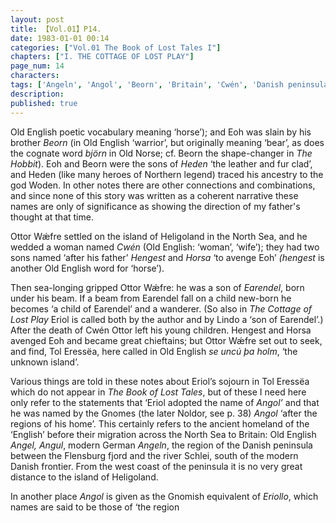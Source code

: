 ```yaml
---
layout: post
title: 【Vol.01】P14.
date: 1983-01-01 00:14
categories: ["Vol.01 The Book of Lost Tales I"]
chapters: ["I. THE COTTAGE OF LOST PLAY"]
page_num: 14
characters: 
tags: ['Angeln', 'Angol', 'Beorn', 'Britain', 'Cwén', 'Danish peninsula', 'Earendel', 'England, English', 'Eoh', 'Eriol', 'Eriollo', 'Gnomish', 'Gnome-speech', 'tongue of the Gnomes', 'Gnomes', 'Heden', 'Heligoland', 'Hengest', 'Hobbit, The', 'Horsa', 'Lindo', 'Noldor', 'North Sea', 'Old English', 'Old Norse', 'Ottor Wǽfre', 'Tol Eressëa']
description: 
published: true
---
```


<p style="text-indent: 0;">
Old English poetic vocabulary meaning ‘horse’); and Eoh was slain by his brother <I>Beorn</I> (in Old English ‘warrior’, but originally meaning ‘bear’, as does the cognate word <I>björn</I> in Old Norse; cf. Beorn the shape-changer in <I>The Hobbit</I>). Eoh and Beorn were the sons of <I>Heden</I> ‘the leather and fur clad’, and Heden (like many heroes of Northern legend) traced his ancestry to the god Woden. In other notes there are other connections and combinations, and since none of this story was written as a coherent narrative these names are only of significance as showing the direction of my father's thought at that time.
</p>

Ottor Wǽfre settled on the island of Heligoland in the North Sea, and he wedded a woman named <I>Cwén</I> (Old English: ‘woman’, ‘wife’); they had two sons named ‘after his father’ <I>Hengest</I> and <I>Horsa</I> ‘to avenge Eoh’ <I>(hengest</I> is another Old English word for ‘horse’).

Then sea-longing gripped Ottor Wǽfre: he was a son of <I>Earendel</I>, born under his beam. If a beam from Earendel fall on a child new-born he becomes ‘a child of Earendel’ and a wanderer. (So also in <I>The Cottage of Lost Play</I> Eriol is called both by the author and by Lindo a ‘son of Earendel’.) After the death of Cwén Ottor left his young children. Hengest and Horsa avenged Eoh and became great chieftains; but Ottor Wǽfre set out to seek, and find, Tol Eressëa, here called in Old English <I>se uncú þa holm</I>, ‘the unknown island’.

Various things are told in these notes about Eriol’s sojourn in Tol Eressëa which do not appear in <I>The Book of Lost Tales</I>, but of these I need here only refer to the statements that ‘Eriol adopted the name of <I>Angol’</I> and that he was named by the Gnomes (the later Noldor, see p. 38) <I>Angol</I> ‘after the regions of his home’. This certainly refers to the ancient homeland of the ‘English’ before their migration across the North Sea to Britain: Old English <I>Angel, Angul</I>, modern German <I>Angeln</I>, the region of the Danish peninsula between the Flensburg fjord and the river Schlei, south of the modern Danish frontier. From the west coast of the peninsula it is no very great distance to the island of Heligoland.

In another place <I>Angol</I> is given as the Gnomish equivalent of <I>Eriollo</I>, which names are said to be those of ‘the region

